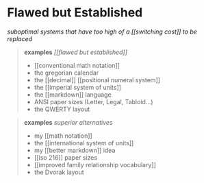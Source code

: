 # Flawed but Established

_suboptimal systems that have too high of a [[switching cost]] to be replaced_

> **examples** _[[flawed but established]]_
>
> - [[conventional math notation]]
> - the gregorian calendar
> - the [[decimal]] [[positional numeral system]]
> - the [[imperial system of units]]
> - the [[markdown]] language
> - ANSI paper sizes (Letter, Legal, Tabloid...)
> - the QWERTY layout

> **examples** _superior alternatives_
>
> - my [[math notation]]
> - the [[international system of units]]
> - my [[better markdown]] idea
> - [[iso 216]] paper sizes
> - [[improved family relationship vocabulary]]
> - the Dvorak layout
